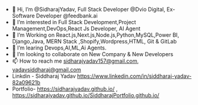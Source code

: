 - 👋 Hi, I’m @SidharajYadav, Full Stack Developer @Dvio Digital, Ex-Software Developer @feedbank.ai     
- 👀 I’m interested in Full Stack Development,Project Management,DevOps,React Js Developer, AI Agent
- 🌱 I’m Working on React.js,Next.js,Node.js,Python,MySQL,Power BI, Django,Java, MERN Stack ,Shopify,Wordpress,HTML, Git & GitLab 
- 🌱 I’m learing Devops,AI,ML,Ai Agents.     
- 💞️ I’m looking to collaborate on New Company & New Developers             
- 📫 How to reach me sidharajyadav157@gmail.com, yadavsiddharaj@gmail.com         
- Linkdin - Siddharaj Yadav  https://www.linkedin.com/in/siddharaj-yadav-82a09621b            
- Portfolio- https://sidharajyadav.github.io/  , https://sidharajyadav.github.io/SiddharajPortfolio.github.io/
<!---     
SidharajYadav/SidharajYadav is a ✨ special ✨ repository because its `README.md` (this file) appears on your GitHub profile. 
You can click the Preview link to take a look at your changes.. 
--->   
 

